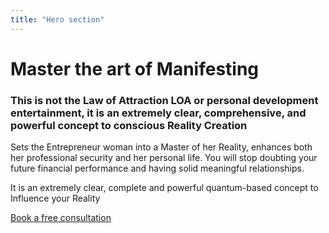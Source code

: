 ```yaml
---
title: "Hero section"
---
```


# Master the art of Manifesting

### This is not the Law of Attraction LOA or personal development entertainment, it is an extremely clear, comprehensive, and powerful concept to conscious Reality Creation

Sets the Entrepreneur woman into a Master of her Reality, enhances both her professional security and her personal life. You will stop doubting your future financial performance and having solid meaningful relationships.

It is an extremely clear, complete and powerful quantum-based concept to Influence your Reality

[Book a free consultation]()
